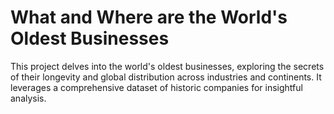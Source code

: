 # What and Where are the World's Oldest Businesses
 This project delves into the world's oldest businesses, exploring the secrets of their longevity and global distribution across industries and continents. It leverages a comprehensive dataset of historic companies for insightful analysis.

